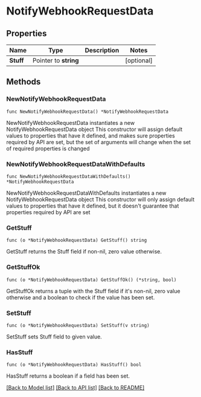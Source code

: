 # NotifyWebhookRequestData

## Properties

Name | Type | Description | Notes
------------ | ------------- | ------------- | -------------
**Stuff** | Pointer to **string** |  | [optional] 

## Methods

### NewNotifyWebhookRequestData

`func NewNotifyWebhookRequestData() *NotifyWebhookRequestData`

NewNotifyWebhookRequestData instantiates a new NotifyWebhookRequestData object
This constructor will assign default values to properties that have it defined,
and makes sure properties required by API are set, but the set of arguments
will change when the set of required properties is changed

### NewNotifyWebhookRequestDataWithDefaults

`func NewNotifyWebhookRequestDataWithDefaults() *NotifyWebhookRequestData`

NewNotifyWebhookRequestDataWithDefaults instantiates a new NotifyWebhookRequestData object
This constructor will only assign default values to properties that have it defined,
but it doesn't guarantee that properties required by API are set

### GetStuff

`func (o *NotifyWebhookRequestData) GetStuff() string`

GetStuff returns the Stuff field if non-nil, zero value otherwise.

### GetStuffOk

`func (o *NotifyWebhookRequestData) GetStuffOk() (*string, bool)`

GetStuffOk returns a tuple with the Stuff field if it's non-nil, zero value otherwise
and a boolean to check if the value has been set.

### SetStuff

`func (o *NotifyWebhookRequestData) SetStuff(v string)`

SetStuff sets Stuff field to given value.

### HasStuff

`func (o *NotifyWebhookRequestData) HasStuff() bool`

HasStuff returns a boolean if a field has been set.


[[Back to Model list]](../README.md#documentation-for-models) [[Back to API list]](../README.md#documentation-for-api-endpoints) [[Back to README]](../README.md)


